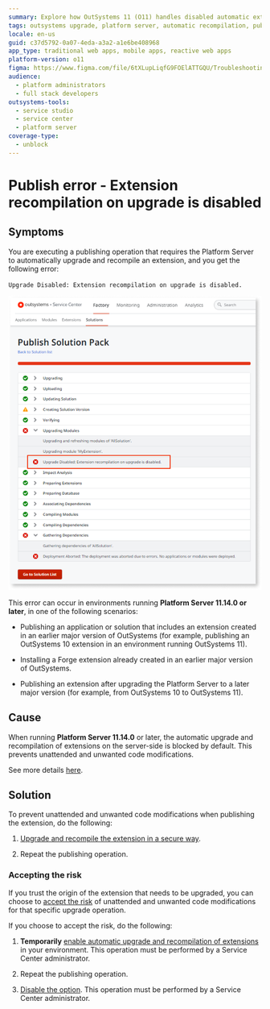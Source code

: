 ```yaml
---
summary: Explore how OutSystems 11 (O11) handles disabled automatic extension recompilation during upgrades to prevent unattended code modifications.
tags: outsystems upgrade, platform server, automatic recompilation, publish error, extension management
locale: en-us
guid: c37d5792-0a07-4eda-a3a2-a1e6be408968
app_type: traditional web apps, mobile apps, reactive web apps
platform-version: o11
figma: https://www.figma.com/file/6tXLupLiqfG9FOElATTGQU/Troubleshooting?node-id=3330:2708
audience:
  - platform administrators
  - full stack developers
outsystems-tools:
  - service studio
  - service center
  - platform server
coverage-type:
  - unblock
---
```


# Publish error - Extension recompilation on upgrade is disabled

## Symptoms

You are executing a publishing operation that requires the Platform Server to automatically upgrade and recompile an extension, and you get the following error:

`Upgrade Disabled: Extension recompilation on upgrade is disabled.`

![Screenshot of the OutSystems Service Center showing a 'Publish Solution Pack' error with 'Upgrade Disabled: Extension recompilation on upgrade is disabled' message highlighted.](images/ext-recompilation-upgrade-disabled-error-sc.png "Publish Solution Pack Error Screen")

This error can occur in environments running **Platform Server 11.14.0 or later**, in one of the following scenarios:

* Publishing an application or solution that includes an extension created in an earlier major version of OutSystems (for example, publishing an OutSystems 10 extension in an environment running OutSystems 11).

* Installing a Forge extension already created in an earlier major version of OutSystems.

* Publishing an extension after upgrading the Platform Server to a later major version (for example, from OutSystems 10 to OutSystems 11).

## Cause

When running **Platform Server 11.14.0** or later, the automatic upgrade and recompilation of extensions on the server-side is blocked by default. This prevents unattended and unwanted code modifications.

See more details [here](extension-recompilation.md).

## Solution

To prevent unattended and unwanted code modifications when publishing the extension, do the following:

1. [Upgrade and recompile the extension in a secure way](extension-recompilation.md#secure-upgrade).

1. Repeat the publishing operation.

### Accepting the risk

If you trust the origin of the extension that needs to be upgraded, you can choose to [accept the risk](extension-recompilation.md#accept-risk) of unattended and unwanted code modifications for that specific upgrade operation.

If you choose to accept the risk, do the following:

1. **Temporarily** [enable automatic upgrade and recompilation of extensions](extension-recompilation.md#enable-disable) in your environment. This operation must be performed by a Service Center administrator.

2. Repeat the publishing operation.

3. [Disable the option](extension-recompilation.md#enable-disable). This operation must be performed by a Service Center administrator.
